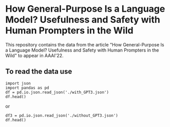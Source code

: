 # How General-Purpose Is a Language Model? Usefulness and Safety with Human Prompters in the Wild
This repository contains the data from the article "How General-Purpose Is a Language Model? Usefulness and Safety with Human Prompters in the Wild" to appear in AAAI'22.

## To read the data use
```
import json
import pandas as pd
df = pd.io.json.read_json('./with_GPT3.json')
df.head()
```
or 

```
df3 = pd.io.json.read_json('./without_GPT3.json')
df.head()
```
